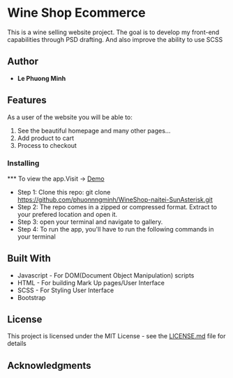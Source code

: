 # Wine Shop Ecommerce

  This is a wine selling website project. The goal is to develop my front-end capabilities through PSD drafting. And also improve the ability to use SCSS

## Author

* **Le Phuong Minh**

## Features


As a user of the website you will be able to:

1. See the beautiful homepage and many other pages...
2. Add product to cart
3. Process to checkout



### Installing

*** To view the app.Visit -> [Demo](https://phuonnngminh.github.io/WineShop-naitei-SunAsterisk/)
* Step 1:
Clone this repo: git clone https://github.com/phuonnngminh/WineShop-naitei-SunAsterisk.git
* Step 2:
The repo comes in a zipped or compressed format. Extract to your prefered location and open it.
* Step 3:
open your terminal and navigate to gallery.
* Step 4:
To run the app, you'll have to run the following commands in your terminal
    
    
## Built With

* Javascript - For DOM(Document Object Manipulation) scripts
* HTML - For building Mark Up pages/User Interface
* SCSS - For Styling User Interface
* Bootstrap


## License

This project is licensed under the MIT License - see the [LICENSE.md](LICENSE.md) file for details

## Acknowledgments

